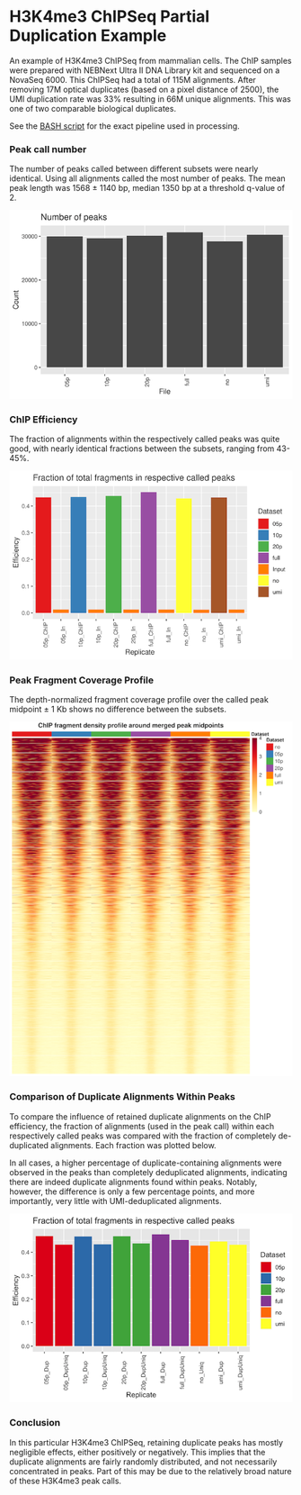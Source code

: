 # H3K4me3 ChIPSeq Partial Duplication Example

An example of H3K4me3 ChIPSeq from mammalian cells. The ChIP samples were prepared with 
NEBNext Ultra II DNA Library kit and sequenced on a NovaSeq 6000. This ChIPSeq had a 
total of 115M alignments. After removing 17M optical duplicates (based on a pixel 
distance of 2500), the UMI duplication rate was 33% resulting in 66M unique alignments.
This was one of two comparable biological duplicates.

See the [BASH script](https://github.com/HuntsmanCancerInstitute/MultiRepMacsChIPSeq/blob/master/docs/DeDuplicationEvaluation/duplication_comparison_cmd.sh)
for the exact pipeline used in processing.

### Peak call number

The number of peaks called between different subsets were nearly identical. Using all 
alignments called the most number of peaks. The mean peak length was 1568 ± 1140 bp, 
median 1350 bp at a threshold q-value of 2. 

![H3K4me3_peak_number](H3K4me3.peak_number.png)


### ChIP Efficiency

The fraction of alignments within the respectively called peaks was quite good, with 
nearly identical fractions between the subsets, ranging from 43-45%. 

![H3K4me3_chip_efficiency](H3K4me3.chip_efficiency.png)


### Peak Fragment Coverage Profile

The depth-normalized fragment coverage profile over the called peak midpoint ± 1 Kb 
shows no difference between the subsets.

![H3K4me3_profile_fragment](H3K4me3_profile_fragment_hm.png)


### Comparison of Duplicate Alignments Within Peaks

To compare the influence of retained duplicate alignments on the ChIP efficiency, the
fraction of alignments (used in the peak call) within each respectively called peaks
was compared with the fraction of completely de-duplicated alignments. Each fraction
was plotted below.

In all cases, a higher percentage of duplicate-containing alignments were observed in
the peaks than completely deduplicated alignments, indicating there are indeed
duplicate alignments found within peaks. Notably, however, the difference is only a
few percentage points, and more importantly, very little with UMI-deduplicated
alignments. 

![H3K4me3_efficiency_comparison](H3K4me3_comparison.chip_efficiency.png)


### Conclusion

In this particular H3K4me3 ChIPSeq, retaining duplicate peaks has mostly negligible 
effects, either positively or negatively. This implies that the duplicate alignments 
are fairly randomly distributed, and not necessarily concentrated in peaks. Part of 
this may be due to the relatively broad nature of these H3K4me3 peak calls.


